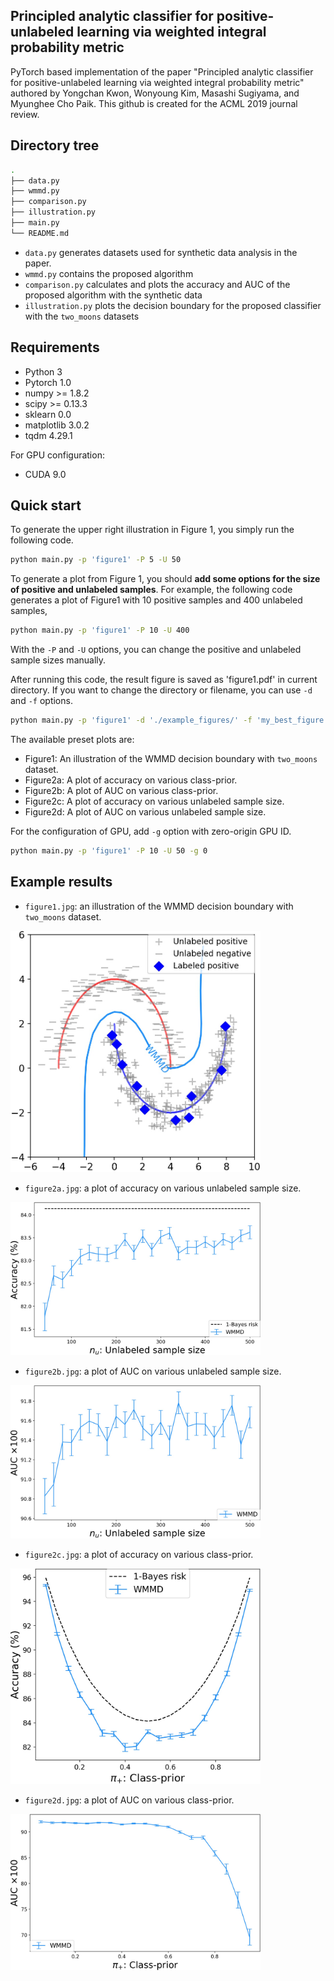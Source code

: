 ## Principled analytic classifier for positive-unlabeled learning via weighted integral probability metric

PyTorch based implementation of the paper "Principled analytic classifier for positive-unlabeled learning via weighted integral probability metric" authored by Yongchan Kwon, Wonyoung Kim, Masashi Sugiyama, and Myunghee Cho Paik. This github is created for the ACML 2019 journal review.

## Directory tree

```bash
.
├── data.py
├── wmmd.py
├── comparison.py
├── illustration.py
├── main.py
└── README.md
```

- `data.py` generates datasets used for synthetic data analysis in the paper.
- `wmmd.py` contains the proposed algorithm
- `comparison.py` calculates and plots the accuracy and AUC of the proposed algorithm with the synthetic data
- `illustration.py` plots the decision boundary for the proposed classifier with the `two_moons` datasets

## Requirements
- Python 3
- Pytorch 1.0
- numpy >= 1.8.2
- scipy >= 0.13.3
- sklearn 0.0
- matplotlib 3.0.2
- tqdm 4.29.1

For GPU configuration:
- CUDA 9.0


## Quick start

To generate the upper right illustration in Figure 1, you simply run the following code.

```bash
python main.py -p 'figure1' -P 5 -U 50
```

To generate a plot from Figure 1, you should **add some options for the size of positive and unlabeled samples**. For example, the following code generates a plot of Figure1 with 10 positive samples and 400 unlabeled samples,

```bash
python main.py -p 'figure1' -P 10 -U 400
```
With the `-P` and `-U` options, you can change the positive and unlabeled sample sizes manually.

After running this code, the result figure is saved as 'figure1.pdf' in current directory. If you want to change the directory or filename, you can use `-d` and `-f` options.

```bash
python main.py -p 'figure1' -d './example_figures/' -f 'my_best_figure.pdf'
```

The available preset plots are:
- Figure1: An illustration of the WMMD decision boundary with `two_moons` dataset.
- Figure2a: A plot of accuracy on various class-prior.
- Figure2b: A plot of AUC on various class-prior.
- Figure2c: A plot of accuracy on various unlabeled sample size.
- Figure2d: A plot of AUC on various unlabeled sample size.

For the configuration of GPU, add `-g` option with zero-origin GPU ID.
```bash
python main.py -p 'figure1' -P 10 -U 50 -g 0
```

## Example results
- `figure1.jpg`: an illustration of the WMMD decision boundary with `two_moons` dataset.
<img src="./example_figures/figure1.jpg" width="400">

- `figure2a.jpg`: a plot of accuracy on various unlabeled sample size.
<img src="./example_figures/figure2a.jpg" width="400">

- `figure2b.jpg`: a plot of AUC on various unlabeled sample size.
<img src="./example_figures/figure2b.jpg" width="400">

- `figure2c.jpg`: a plot of accuracy on various class-prior.
<img src="./example_figures/figure2c.jpg" width="400">

- `figure2d.jpg`: a plot of AUC on various class-prior.
<img src="./example_figures/figure2d.jpg" width="400">


<!---

## Detailed usage

You can use `-m` options to generate one of the below plots:
- `accuracy_n_u`: A plot of accuracy on manually selected unlabeled sample size.
- `accuracy_pi_plus`: A plot of accuracy on manually selected class-prior.
- `AUC_n_u`: A plot of AUC on manually selected unlabeled sample size.
- `AUC_pi_plus`: A plot of accuracy on manually selected class-prior.
- `illustration_normal`: An illustration of the WMMD decision boundary with `two_normal` dataset.
- `illustraion_circles`: An illustration of the WMMD decision boundary with `two_circles` dataset.
- `illustraion_moons`: An illustration of the WMMD decision boundary with `two_moons` dataset.

--->

